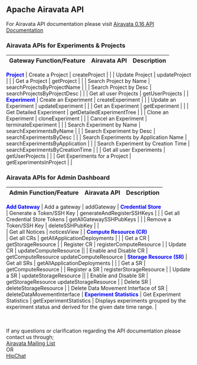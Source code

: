 ## Apache Airavata API

For Airavata API documentation please visit <a href="http://airavata.apache.org/api-docs/0.16/" target="_blank">Airavata 0.16 API Documentation</a>
### <h3>Airavata APIs for Experiments & Projects</h3>

|       Gateway Function/Feature        |           Airavata API            |           Description         |
|:--------------------------------------|:----------------------------------|:------------------------------|
<b style="color:blue;">Project</b>
| Create a Project                          | createProject                     |           |
| Update Project                            | updateProject                     |           |
| Get a Project                             | getProject                        |           |
| Search Project by Name                    | searchProjectsByProjectName       |           |
| Search Project by Desc                    | searchProjectsByProjectDesc       |           |
| Get all user Projects                     | getUserProjects                   |           |
<b style="color:blue;">Experiment</b>
| Create an Experiment                      | createExperiment                  |           |
| Update an Experiment                      | updateExperiment                  |           |
| Get an Experiment                         | getExperiment                     |           |
| Get Detailed Experiment                   | getDetailedExperimentTree         |           |
| Clone an Experiment                       | cloneExperiment                   |           |
| Cancel an Experiment                      | terminateExperiment               |           |
| Search Experiment by Name                 | searchExperimentsByName           |           |
| Search Experiment by Desc                 | searchExperimentsByDesc           |           |
| Search Experiments by Application Name    | searchExperimentsByApplication    |           |
| Search Experiment by Creation Time        | searchExperimentsByCreationTime   |           |
| Get all user Experiments                  | getUserProjects                   |           |
| Get Experiments for a Project             | getExperimentsInProject           |           |





### <h3>Airavata APIs for Admin Dashboard</h3>
   
|           Admin Function/Feature              |              Airavata API             |                                          Description                                              |
|:----------------------------------------------|:--------------------------------------|:------------------------------------------------------------------------------------------------  |
<b style="color:blue;">Add Gateway</b>
| Add a gateway | addGateway        |
<b style="color:blue;">Credential Store</b>  
| Generate a Token/SSH Key                      | generateAndRegisterSSHKeys            |   |
| Get all Credential Store Tokens               | getAllGatewaySSHPubKeys               |                                                                                                   |
| Remove a Token/SSH Key                        | deleteSSHPubKey                       |   |  
| Get all Notices                               | noticesView                           |                      |
<b style="color:blue;">Compute Resource (CR)</b>                                                                                            
| Get all CRs                     | getAllApplicationDeployments          |                                                                                                   |
| Get a CR                       | getStorageResource                    |
| Register CR                     | registerComputeResource               |
| Update CR                       | updateComputeResource                 ||
| Enable and Disable CR          | getComputeResource    updateComputeResource    |
<b style="color:blue;">Storage Resource (SR)</b> 
| Get all SRs                                   | getAllApplicationDeployments          |                                                                                                   |
| Get a SR                                      | getComputeResource                    |
| Register a SR                     | registerStorageResource               |
| Update a SR                      | updateStorageResource                 ||
| Enable and Disable SR           | getStorageResource    updateStorageResource    |
| Delete SR                       | deleteStorageResource                 |
| Delete Data Movement Interface of SR  | deleteDataMovementInterface       |
<b style="color:blue;">Experiment Statistics</b>
| Get Experiment Statistics                     | getExperimentStatistics               | Displays experiments grouped by the experiment status and derived for the given date time range.  |






<br></br>
If any questions or clarification regarding the API documentation please contact us through;
<a href="http://airavata.apache.org/community/mailing-lists.html" target="_blank"><br>Airavata Mailing List</a> <br> OR<br>
<a href="https://www.hipchat.com/gMDHyN1KM" target="_blank">HipChat</a>
